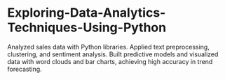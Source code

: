 # Exploring-Data-Analytics-Techniques-Using-Python
Analyzed sales data with Python libraries. Applied text preprocessing, clustering, and sentiment analysis. Built predictive models and visualized data with word clouds and bar charts, achieving high accuracy in trend forecasting.
